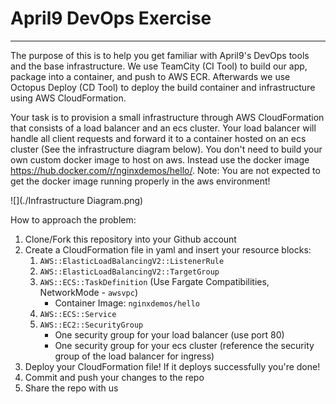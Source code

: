 
# April9 DevOps Exercise

------

The purpose of this is to help you get familiar with April9's DevOps tools and the base infrastructure. We use TeamCity (CI Tool) to build our app, package into a container, and push to AWS ECR. Afterwards we use Octopus Deploy (CD Tool) to deploy the build container and infrastructure using AWS CloudFormation. 

Your task is to provision a small infrastructure through AWS CloudFormation that consists of a load balancer and an ecs cluster. Your load balancer will handle all client requests and forward it to a container hosted on an ecs cluster (See the infrastructure diagram below). You don't need to build your own custom docker image to host on aws. Instead use the docker image https://hub.docker.com/r/nginxdemos/hello/. Note: You are not expected to get the docker image running properly in the aws environment!

![](./Infrastructure Diagram.png)

How to approach the problem:

1. Clone/Fork this repository into your Github account
1. Create a CloudFormation file in yaml and insert your resource blocks:
   1. `AWS::ElasticLoadBalancingV2::ListenerRule`
   2. `AWS::ElasticLoadBalancingV2::TargetGroup`
   3. `AWS::ECS::TaskDefinition`  (Use Fargate Compatibilities, NetworkMode - `awsvpc`)
      - Container Image: `nginxdemos/hello`
   4. `AWS::ECS::Service`
   5. `AWS::EC2::SecurityGroup`
      - One security group for your load balancer (use port 80)
      - One security group for your ecs cluster (reference the security group of the load balancer for ingress)
2. Deploy your CloudFormation file! If it deploys successfully you're done!
3. Commit and push your changes to the repo
3. Share the repo with us